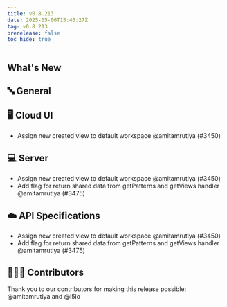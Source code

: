 ```yaml
---
title: v0.8.213
date: 2025-05-06T15:46:27Z
tag: v0.8.213
prerelease: false
toc_hide: true
---
```


## What's New
## 🔤 General
## 🖥 Cloud UI

- Assign new created view to default workspace @amitamrutiya (#3450)

## 💻 Server

- Assign new created view to default workspace @amitamrutiya (#3450)
- Add flag for return shared data from getPatterns and getViews handler @amitamrutiya (#3475)

## ☁️ API Specifications

- Assign new created view to default workspace @amitamrutiya (#3450)
- Add flag for return shared data from getPatterns and getViews handler @amitamrutiya (#3475)

## 👨🏽‍💻 Contributors

Thank you to our contributors for making this release possible:
@amitamrutiya and @l5io

